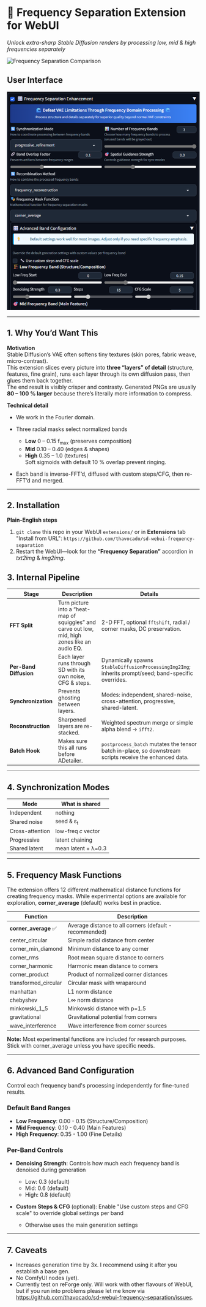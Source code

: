 # 🌊 Frequency Separation Extension for WebUI
*Unlock extra-sharp Stable Diffusion renders by processing low, mid & high frequencies separately*

![Frequency Separation Comparison](preview/comp.png)

## User Interface
![UI Preview](preview/ui_v1.0.1.png)

---

## 1. Why You’d Want This  
**Motivation**  
Stable Diffusion’s VAE often softens tiny textures (skin pores, fabric weave, micro-contrast).  
This extension slices every picture into **three “layers” of detail** (structure, features, fine grain), runs each layer through its own diffusion pass, then glues them back together.  
The end result is visibly crisper and contrasty. Generated PNGs are usually **80 – 100 % larger** because there’s literally more information to compress.

**Technical detail**  
* We work in the Fourier domain. 

* Three radial masks select normalized bands  
  - **Low**  0 – 0.15 f<sub>max</sub>  (preserves composition)  
  - **Mid**  0.10 – 0.40  (edges & shapes)  
  - **High** 0.35 – 1.0  (textures)  
  Soft sigmoids with default 10 % overlap prevent ringing.

* Each band is inverse-FFT’d, diffused with custom steps/CFG, then re-FFT’d and merged.
---

## 2. Installation  
**Plain-English steps**  
1. `git clone` this repo in your WebUI `extensions/` or in **Extensions** tab "Install from URL": `https://github.com/thavocado/sd-webui-frequency-separation`
2. Restart the WebUI—look for the **“Frequency Separation”** accordion in *txt2img* & *img2img*.

## 3. Internal Pipeline

| Stage                  | Description  | Details                                                                                          |
| ---------------------- | ------------------------------------------------------------------------------- | ------------------------------------------------------------------------------------------------------- |
| **FFT Split**          | Turn picture into a “heat-map of squiggles” and carve out low, mid, high zones like an audio EQ. | 2-D FFT, optional `fftshift`, radial / corner masks, DC preservation.                                   |
| **Per-Band Diffusion** | Each layer runs through SD with its own noise, CFG & steps.                 | Dynamically spawns `StableDiffusionProcessingImg2Img`; inherits prompt/seed; band-specific overrides.   |
| **Synchronization**    | Prevents ghosting between layers.                                               | Modes: independent, shared-noise, cross-attention, progressive, shared-latent.                          |
| **Reconstruction**     | Sharpened layers are re-stacked.                                                | Weighted spectrum merge or simple alpha blend → `ifft2`.                                                |
| **Batch Hook**         | Makes sure this all runs before ADetailer.                                  | `postprocess_batch` mutates the tensor batch in-place, so downstream scripts receive the enhanced data. |

---

## 4. Synchronization Modes

| Mode            | What is shared       |
| --------------- | -------------------- |
| Independent     | nothing              |
| Shared noise    | seed & ε<sub>t</sub> |
| Cross-attention | low-freq *c* vector  |
| Progressive     | latent chaining      |
| Shared latent   | mean latent + λ=0.3  |

---

## 5. Frequency Mask Functions

The extension offers 12 different mathematical distance functions for creating frequency masks. While experimental options are available for exploration, **corner_average** (default) works best in practice.

| Function | Description |
| --- | --- |
| **corner_average** ✅ | Average distance to all corners (default - recommended) |
| center_circular | Simple radial distance from center |
| corner_min_diamond | Minimum distance to any corner |
| corner_rms | Root mean square distance to corners |
| corner_harmonic | Harmonic mean distance to corners |
| corner_product | Product of normalized corner distances |
| transformed_circular | Circular mask with wraparound |
| manhattan | L1 norm distance |
| chebyshev | L∞ norm distance |
| minkowski_1_5 | Minkowski distance with p=1.5 |
| gravitational | Gravitational potential from corners |
| wave_interference | Wave interference from corner sources |

**Note:** Most experimental functions are included for research purposes. Stick with corner_average unless you have specific needs.

---

## 6. Advanced Band Configuration

Control each frequency band's processing independently for fine-tuned results.

### Default Band Ranges
- **Low Frequency**: 0.00 - 0.15 (Structure/Composition)
- **Mid Frequency**: 0.10 - 0.40 (Main Features)  
- **High Frequency**: 0.35 - 1.00 (Fine Details)

### Per-Band Controls
- **Denoising Strength**: Controls how much each frequency band is denoised during generation
  - Low: 0.3 (default)
  - Mid: 0.6 (default)
  - High: 0.8 (default)

- **Custom Steps & CFG** (optional): Enable "Use custom steps and CFG scale" to override global settings per band
  - Otherwise uses the main generation settings

---

## 7. Caveats

* Increases generation time by 3x. I recommend using it after you establish a base gen.
* No ComfyUI nodes (yet).
* Currently test on reForge only. Will work with other flavours of WebUI, but if you run into problems please let me know via https://github.com/thavocado/sd-webui-frequency-separation/issues.

